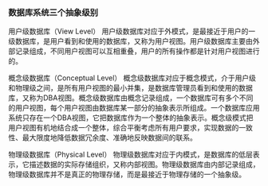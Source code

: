### 数据库系统三个抽象级别

用户级数据库（View Level）
用户级数据库对应于外模式，是最接近于用户的一级数据库，是用户看到和使用的数据库，又称为用户视图。用户级数据库主要由外部记录组成，不同用户视图可以互相重叠，用户的所有操作都是针对用户视图进行的。

概念级数据库（Conceptual Level）
概念级数据库对应于概念模式，介于用户级和物理级之间，是所有用户视图的最小并集，是数据库管理员看到和使用的数据库，又称为DBA视图。概念级数据库由概念记录组成，一个数据库可有多个不同的用户视图，每个用户视图由数据库某一部分的抽象表示所组成。一个数据库应用系统只存在一个DBA视图，它把数据库作为一个整体的抽象表示。概念级模式把用户视图有机地结合成一个整体，综合平衡考虑所有用户要求，实现数据的一致性、最大限度地降低数据冗余度、准确地反映数据间的联系。

物理级数据库（Physical Level）
物理级数据库对应于内模式，是数据库的低层表示，它描述数据的实际存储组织，又称内部视图。物理级数据库由内部记录组成，物理级数据库并不是真正的物理存储，而是最接近于物理存储的一个抽象级。
